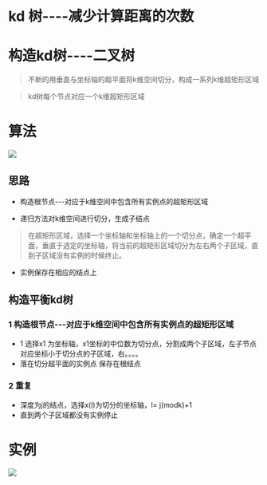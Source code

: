 # kd 树----减少计算距离的次数

# 构造kd树----二叉树

> 不断的用垂直与坐标轴的超平面将k维空间切分，构成一系列k维超矩形区域


> kd树每个节点对应一个k维超矩形区域

# 算法
![](https://github.com/LiuChuang0059/Machine_Learning/blob/master/Statical_Learning/Chapter_3-KNN/picture/%E6%9E%84%E9%80%A0kd%E6%A0%91%E7%AE%97%E6%B3%95.png)

## 思路

* 构造根节点---对应于k维空间中包含所有实例点的超矩形区域

* 递归方法对k维空间进行切分，生成子结点
> 在超矩形区域，选择一个坐标轴和坐标轴上的一个切分点，确定一个超平面，垂直于选定的坐标轴，将当前的超矩形区域切分为左右两个子区域，直到子区域没有实例的时候终止。

* 实例保存在相应的结点上



## 构造平衡kd树

### 1 构造根节点---对应于k维空间中包含所有实例点的超矩形区域
* 1 选择x1 为坐标轴，x1坐标的中位数为切分点，分割成两个子区域，左子节点对应坐标小于切分点的子区域，右。。。。
* 落在切分超平面的实例点 保存在根结点

### 2 重复
* 深度为j的结点，选择x(l)为切分的坐标轴，l= j(modk)+1
* 直到两个子区域都没有实例停止


# 实例

![](https://github.com/LiuChuang0059/Machine_Learning/blob/master/Statical_Learning/Chapter_3-KNN/picture/kd%E6%A0%91%E5%AE%9E%E4%BE%8B.png)
